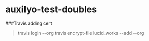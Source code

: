# auxilyo-test-doubles


###Travis adding cert

>travis login --org
>travis encrypt-file lucid_works --add --org